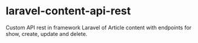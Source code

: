 # laravel-content-api-rest
Custom API rest in framework Laravel of Article content with endpoints for show, create, update and delete.
